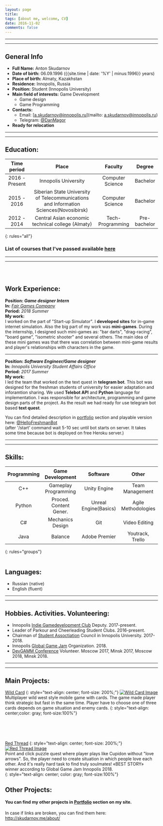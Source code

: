 ```yaml
---
layout: page
title: 
tags: [about me, welcome, CV]
date: 2016-11-02
comments: false
--- 
```

---
---

## General Info

* **Full Name:** Anton Skudarnov
* **Date of birth:** 06.09.1996 ({{site.time | date: '%Y' | minus:1996}}  years)
* **Place of birth:** Almaty, Kazakhstan
* **Residence:** Innopolis, Russia
* **Position:** Student (Innopolis University)
* **Main field of interests:** Game Development  
  * Game design
  * Game Programming
* **Contacts:**
  * Email: [a.skudarnov@innopolis.ru](mailto: a.skudarnov@innopolis.ru)
  * Telegram: [@DanMagor](https://t.me/DanMagor)
* **Ready for relocation**

---
---

## Education:

|Time period|Place|Faculty|Degree|
|:---:|:---:|:---:| :---:|
|2016 - Present|Innopolis University|Computer Science|Bachelor|
|2015 - 2016| Siberian State University of Telecommunications and Information Sciences(Novosibirsk)|Computer Science|Bachelor|
|2012 - 2014|Central Asian economic technical college (Almaty)|Tech-Programming | Pre-bachelor|
{: rules="all"}

### List of courses that I've passed available [here]({{site.url}}/files/Courses.pdf)

---
---
<br><br>

## Work Experience:

**Position: _Game designer Intern_**   
**In:** [_Fair Games Company_](http://fairgames.studio/)   
**Period:** *2018 Summer*   
**My work:**   
I worked on the part of "Start-up Simulator". I **developed sites** for in-game internet simulation. Also the big part of my work was **mini-games**. During the internship, I designed such mini-games as: "bar darts", "drag-racing", "board game", "isometric shooter" and several others. The main idea of these mini games was that there was correlation between mini-game results and player's relationships with characters in the game. 

---

**Position: _Software Engineer/Game designer_**   
**In:** _Innopolis University Student Affairs Office_   
**Period:** *2017 Summer*   
**My work:**  
I led the team that worked on the text quest in **telegram bot**. This bot was designed for the freshman students of university for easier adaptation and inforamtion sharing. We used **Telebot API** and **Python** language for implementation. I was responsible for architecture, programming and game design parts of the project.
As the result we had ready for use telegram bot based **text quest**.

You can find detailed description in [portfolio]({{site.url}}/hello-freshman) section and playable version here: [@HelloFreshmanBot](http://t.me/HelloFreshmanBot)   
(after '/start' command wait 5-10 sec until bot starts on server. It takes some time because bot is deployed on free Heroku server.)

---
---
## Skills:

|Programming|Game Development|Software|Other|
|:---:|:---:|:---:|:---:|
|C++|Gameplay Programming|Unity Engine|Team Management|
|Python|Proced. Content Gener.|Unreal Engine(Basics)|Agile Methodologies|
|C#| Mechanics Design|Git|Video Editing|
|Java|Balance|Adobe Premier|Youtrack, Trello|
{: rules="groups"}
<br><br>

## Languages:
* Russian (native)
* English (fluent)

---
---
## Hobbies. Activities. Volunteering:
* Innopolis [Indie Gamedevelopment Club](http://www.indiegamedev.club/) Deputy. 2017-present.
* Leader of Parkour and Cheerleading Student Clubs. 2016-present.
* Chairman of [Student Assoctiation](http://campuslife.innopolis.ru/main) Council in Innopolis University. 2017-2018.
* Innopolis [Global Game Jam](https://globalgamejam.org/2019/jam-sites/innopolis-university) Organization. 2018.
* [DevGAMM Conference](https://devgamm.com/) Volunteer. Moscow 2017, Minsk 2017, Moscow 2018, Minsk 2018.

---
---

## Main Projects:   
[Wild Card]({{site.url}}/wild-card/)
{: style="text-align: center; font-size: 200%;"}
[![Wild Card Image]({{site.url}}/files/portfolio/Wild_Card/main_screen_small.png)]({{site.url}}/wild-card/)   
Multiplayer wild west style mobile game with cards. The game made player think strategic but fast in the same time. Player have to choose one of three cards depends on game situation and enemy cards. 
{: style="text-align: center;color: gray; font-size:100%"}

<br><br>
<br><br>
[Red Thread]({{site.url}}/red-thread/)
{: style="text-align: center; font-size: 200%;"}
[![Red Thread Image]({{site.url}}/files/portfolio/Red_Thread/main_screen_small.png)]({{site.url}}/red-thread/)   
Point and click puzzle quest where player plays like Cupidon without "love arrows". So, the player need to create situation in which people love each other. And it's really hard task to find truly soulmates!
«BEST STORY» winner according to Global Game Jam Innopolis 2018.   
{: style="text-align: center; color: gray; font-size:100%"}


## Other Projects:
#### You can find my other projects in [Portfolio]({{site.url}}/portfolio) section on my site.

In case if links are broken, you can find them here: http://skudarnov.me/about/

